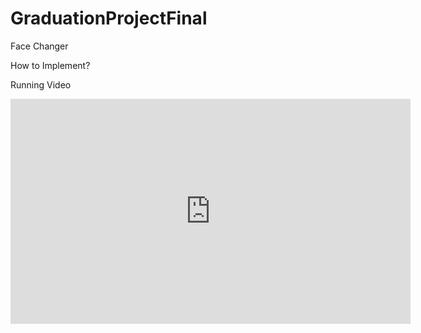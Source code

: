 # GraduationProjectFinal

Face Changer


How to Implement?

Running Video


<iframe width="640" height="360" src="https://youtu.be/45nat4zeZWM" frameborder="0" gesture="media" allowfullscreen=""></iframe>
